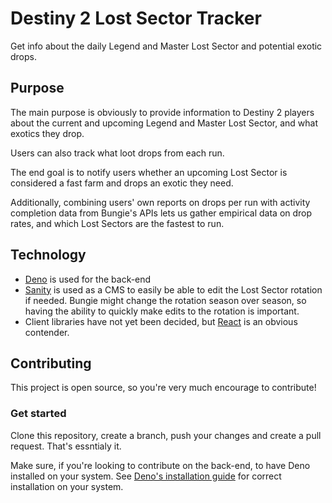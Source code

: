 # Destiny 2 Lost Sector Tracker

Get info about the daily Legend and Master Lost Sector and potential exotic drops.

## Purpose

The main purpose is obviously to provide information to Destiny 2 players about the current and upcoming Legend and Master Lost Sector, and what exotics they drop.

Users can also track what loot drops from each run.

The end goal is to notify users whether an upcoming Lost Sector is considered a fast farm and drops an exotic they need.

Additionally, combining users' own reports on drops per run with activity completion data from Bungie's APIs lets us gather empirical data on drop rates, and which Lost Sectors are the fastest to run.

## Technology

- [Deno](https://deno.land) is used for the back-end
- [Sanity](https://sanity.io) is used as a CMS to easily be able to edit the Lost Sector rotation if needed. Bungie might change the rotation season over season, so having the ability to quickly make edits to the rotation is important.
- Client libraries have not yet been decided, but [React](https://reactjs.org) is an obvious contender.

## Contributing

This project is open source, so you're very much encourage to contribute!

### Get started

Clone this repository, create a branch, push your changes and create a pull request. That's essntialy it.

Make sure, if you're looking to contribute on the back-end, to have Deno installed on your system. See [Deno's installation guide](https://deno.land/manual@v1.29.1/getting_started/installation) for correct installation on your system.
